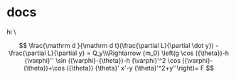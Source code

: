 # docs

hi \\

$$
\frac{\mathrm d }{\mathrm d t}(\frac{\partial L}{\partial \dot y}) - \frac{\partial L}{\partial y} = Q_y\\\Rightarrow {m_0} \left(g \cos ({\theta})-h {\varphi}'' \sin ({\varphi}-{\theta})-h {\varphi}'^2 \cos ({\varphi}-{\theta})+\cos ({\theta}) {\theta}' x'-y {\theta}'^2+y''\right)= F
$$